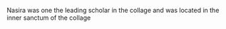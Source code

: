 Nasira was one the leading scholar in the collage and was 
located in the inner sanctum of the collage 